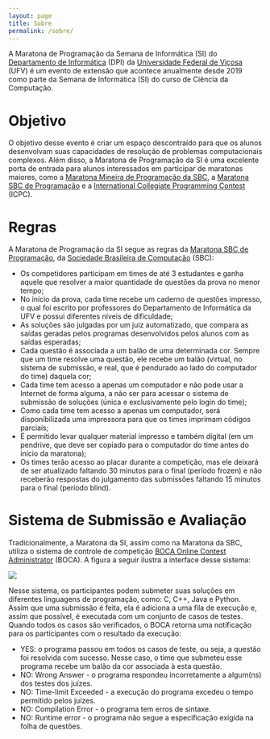 ```yaml
---
layout: page
title: Sobre
permalink: /sobre/
---
```


A Maratona de Programação da Semana de Informática (SI) do [Departamento de Informática](https://www2.dpi.ufv.br/) (DPI) da [Universidade Federal de Viçosa](https://www.ufv.br/) (UFV) é um evento de extensão que acontece anualmente desde 2019 como parte da Semana de Informática (SI) do curso de Ciência da Computação.


# Objetivo

O objetivo desse evento é criar um espaço descontraído para que os alunos desenvolvam suas capacidades de resolução de problemas computacionais complexos. Além disso, a Maratona de Programação da SI é uma excelente porta de entrada para alunos interessados em participar de maratonas maiores, como a [Maratona Mineira de Programação da SBC](https://mineira.sbc.org.br/), a [Maratona SBC de Programação](https://maratona.sbc.org.br/) e a [International Collegiate Programming Contest](https://icpc.global/) (ICPC).

# Regras

A Maratona de Programação da SI segue as regras da [Maratona SBC de Programação](https://maratona.sbc.org.br/sobre/index.html), da [Sociedade Brasileira de Computação](https://www.sbc.org.br/) (SBC):

- Os competidores participam em times de até 3 estudantes e ganha aquele que resolver a maior quantidade de questões da prova no menor tempo;
- No início da prova, cada time recebe um caderno de questões impresso, o qual foi escrito por professores do Departamento de Informática da UFV e possui diferentes níveis de dificuldade;
- As soluções são julgadas por um juiz automatizado, que compara as saídas geradas pelos programas desenvolvidos pelos alunos com as saídas esperadas;
- Cada questão é associada a um balão de uma determinada cor. Sempre que um time resolve uma questão, ele recebe um balão (virtual, no sistema de submissão, e real, que é pendurado ao lado do computador do time) daquela cor;
- Cada time tem acesso a apenas um computador e não pode usar a Internet de forma alguma, a não ser para acessar o sistema de submissão de soluções (única e exclusivamente pelo login do time);
- Como cada time tem acesso a apenas um computador, será disponibilizada uma impressora para que os times imprimam códigos parciais;
- É permitido levar qualquer material impresso e também digital (em um pendrive, que deve ser copiado para o computador do time antes do início da maratona);
- Os times terão acesso ao placar durante a competição, mas ele deixará de ser atualizado faltando 30 minutos para o final (período frozen) e não receberão respostas do julgamento das submissões faltando 15 minutos para o final (período blind).

# Sistema de Submissão e Avaliação 

Tradicionalmente, a Maratona da SI, assim como na Maratona da SBC, utiliza o sistema de controle de competição [BOCA Online Contest Administrator]() (BOCA). A figura a seguir ilustra a interface desse sistema:

<img src="{{'/assets/images/boca.png' | relative_url}}">

 Nesse sistema, os participantes podem submeter suas soluções em diferentes linguagens de programação, como: C, C++, Java e Python. Assim que uma submissão é feita, ela é adiciona a uma fila de execução e, assim que possível, é executada com um conjunto de casos de testes. Quando todos os casos são verificados, o BOCA retorna uma notificação para os participantes com o resultado da execução:

- YES: o programa passou em todos os casos de teste, ou seja, a questão foi resolvida com sucesso. Nesse caso, o time que submeteu esse programa recebe um balão da cor associada à esta questão.
- NO: Wrong Answer - o programa respondeu incorretamente a algum(ns) dos testes dos juízes.
- NO: Time-limit Exceeded - a execução do programa excedeu o tempo permitido pelos juízes. 
- NO: Compilation Error	- o programa tem erros de sintaxe.
- NO: Runtime error - o programa não segue a especificação exigida na folha de questões.
